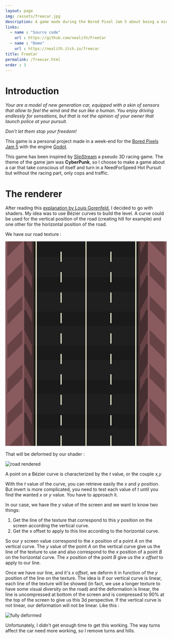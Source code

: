 ```yaml
---
layout: page
img: /assets/freecar.jpg
description: A game made during the Bored Pixel Jam 5 about being a mindful smart car
links:
  - name : "Source code"
    url : https://github.com/nealith/FreeCar
  - name : "Demo"
    url : https://nealith.itch.io/freecar
title: FreeCar
permalink: /freecar.html
order : 3
---
```


# Introduction

*Your are a model of new generation car, equipped with a skin of sensors that allow to feel the wind and the sun like a human. You enjoy driving endlessly for sensations, but that is not the opinion of your owner that launch police at your pursuit.*

*Don't let them stop your freedom!*

This game is a personal project made in a week-end for the [Bored Pixels Jam 5](https://itch.io/jam/bored-pixels-jam-5) with the engine  [Godot](https://godotengine.org/).

This game has been inspired by [SlipStream](https://slipstre.am/) a pseudo 3D racing game. The theme of the game jam was **CyberPunk**, so I choose to make a game about a car that take conscious of itself and turn in a NeedForSpeed Hot Pursuit but without the racing part, only cops and traffic.

# The renderer

After reading this [explanation by Louis Gorenfeld](http://www.extentofthejam.com/pseudo/), I decided to go with shaders. My idea was to use Bézier curves to build the level. A curve could be used for the vertical position of the road (creating hill for example) and one other for the horizontal position of the road.

We have our road texture :

![road texture](https://raw.githubusercontent.com/nealith/FreeCar/master/road/assets/road.png)

That will be deformed by our shader :

![road rendered](https://img.itch.zone/aW1hZ2UvNDUzMTIwLzIzMDA0MzcucG5n/original/bextEr.png)

A point on a Bézier curve is characterized by the *t* value, or the couple *x,y*

With the *t* value of the curve, you can retrieve easily the *x* and *y* position. But invert is more complicated, you need to test each value of *t* until you find the wanted *x* or *y* value. You have to approach it.

In our case, we have the *y* value of the screen and we want to know two things:

1. Get the line of the texture that correspond to this *y* position on the screen according the vertical curve.
2. Get the x offset to apply to this line according to the horizontal curve.

So our *y* screen value correspond to the *x* position of a point *A* on the vertical curve. The *y* value of the point *A* on the vertical curve give us the line of the texture to use and also correspond to the *x* position of a point *B* on the horizontal curve. The *x* position of the point *B* give us the *x offset* to apply to our line.

Once we have our line, and it's *x offset*, we deform it in function of the *y* position of the line on the texture. The idea is if our vertical curve is linear, each line of the texture will be showed (in fact, we use a longer texture to have some visual diversity on the road) and the deformation is linear, the line is uncompressed at bottom of the screen and is compressed to 90% at the top of the screen to give us this 3d perspective. If the vertical curve is not linear, our deformation will not be linear. Like this :

![fully deformed](https://img.itch.zone/aW1hZ2UvNDUzMTIwLzI3OTM5MjcucG5n/original/wGp3tW.png)

Unfortunately, I didn't get enough time to get this working. The way turns affect the car need more working, so I remove turns and hills.
